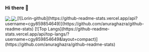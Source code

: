 ### Hi there 👋

<!--
**cgy859854649/cgy859854649** is a ✨ _special_ ✨ repository because its `README.md` (this file) appears on your GitHub profile.

Here are some ideas to get you started:

- 🔭 I’m currently working on ...
- 🌱 I’m currently learning ...
- 👯 I’m looking to collaborate on ...
- 🤔 I’m looking for help with ...
- 💬 Ask me about ...
- 📫 How to reach me: ...
- 😄 Pronouns: ...
- ⚡ Fun fact: ...
-->
<a href="https://github.com/anuraghazra/github-readme-stats">
  <img align="center" src="https://github-readme-stats.vercel.app/api?username=cgy859854649" />
</a>
<a href="https://github.com/anuraghazra/convoychat">
  <img align="center" src="https://github-readme-stats.vercel.app/api/top-langs/?username=cgy859854649&layout=compact" />
</a>
[![Lorin-github](https://github-readme-stats.vercel.app/api?username=cgy859854649)](https://github.com/anuraghazra/github-readme-stats)
[![Top Langs](https://github-readme-stats.vercel.app/api/top-langs/?username=cgy859854649&layout=compact)](https://github.com/anuraghazra/github-readme-stats)
